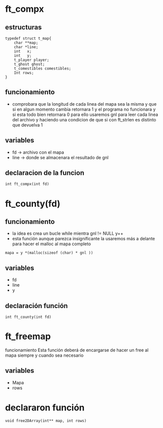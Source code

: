 # ft_compx
## estructuras
```
typedef struct t_map{
	char **map;
	char *line;
	int   x;
	int   y;
	t_player player;
	t_ghost ghost;
	t_comestibles comestibles;
	Int rows;
}

```


## funcionamiento
- comprobara que la longitud de cada linea del mapa sea la misma y que si en algun momento cambia retornara 1 y el programa no funcionara y si esta todo bien retornara 0 para ello usaremos gnl para leer cada linea del archivo y haciendo una condicion de que si con ft_strlen es distinto que devuelva 1
## variables
- fd -> archivo con el mapa
-  line -> donde se almacenara el resultado de gnl
## declaracion de la funcion
```
int ft_compx(int fd)
```

# ft_county(fd)
## funcionamiento
- la idea es crea un bucle while mientra gnl != NULL y++
- esta función aunque parezca insignificante la usaremos más a delante para hacer el malloc al mapa completo
```
mapa = y *(malloc(sizeof (char) * gnl ))
```
## variables
- fd
- line
- y
## declaración función
```
int ft_county(int fd)
```

# ft_freemap
 funcionamiento
Esta función deberá de encargarse de hacer un free al mapa siempre y cuando sea necesario
## variables
- Mapa
- rows
# declararon función
```
void free2DArray(int** map, int rows)
```



